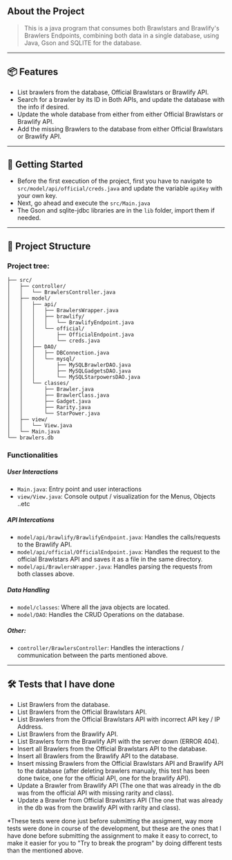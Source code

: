 
## About the Project
> This is a java program that consumes both Brawlstars and Brawlify's Brawlers Endpoints, combining both data in a single database, using Java, Gson and SQLITE for the database.

---

## 📦 Features

- List brawlers from the database, Official Brawlstars or Brawlify API.
- Search for a brawler by its ID in Both APIs, and update the database with the info if desired.
- Update the whole database from either from either Official Brawlstars or Brawlify API.
- Add the missing Brawlers to the database from either Official Brawlstars or Brawlify API.

---

## 🚀 Getting Started

- Before the first execution of the project, first you have to navigate to `src/model/api/official/creds.java` and update the variable `apiKey` with your own key.
- Next, go ahead and execute the `src/Main.java`
- The Gson and sqlite-jdbc libraries are in the `lib` folder, import them if needed.
---
## 📁 Project Structure
### Project tree:
```
├── src/
│   ├── controller/
│   │   └── BrawlersController.java
│   ├── model/
│   │   ├── api/
│   │   │   ├── BrawlersWrapper.java
│   │   │   ├── brawlify/
│   │   │   │   └── BrawlifyEndpoint.java
│   │   │   └── official/
│   │   │       ├── OfficialEndpoint.java
│   │   │       └── creds.java
│   │   ├── DAO/
│   │   │   ├── DBConnection.java
│   │   │   └── mysql/
│   │   │       ├── MySQLBrawlerDAO.java
│   │   │       ├── MySQLGadgetsDAO.java
│   │   │       └── MySQLStarpowersDAO.java
│   │   └── classes/
│   │       ├── Brawler.java
│   │       ├── BrawlerClass.java
│   │       ├── Gadget.java
│   │       ├── Rarity.java
│   │       └── StarPower.java
│   ├── view/
│   │   └── View.java
│   └── Main.java
└── brawlers.db
```
### Functionalities
##### User Interactions
- `Main.java`: Entry point and user interactions
- `view/View.java`: Console output / visualization for the Menus, Objects ..etc
##### API Intercations
- `model/api/brawlify/BrawlifyEndpoint.java`: Handles the calls/requests to the Brawlify API.
- `model/api/official/OfficialEndpoint.java`: Handles the request to the official Brawlstars API and saves it as a file in the same directory.
- `model/api/BrawlersWrapper.java`: Handles parsing the requests from both classes above.
##### Data Handling
- `model/classes`: Where all the java objects are located.
- `model/DAO`: Handles the CRUD Operations on the database.
##### Other:
- `controller/BrawlersController`: Handles the interactions / communication between the parts mentioned above.
---
## 🛠️ Tests that I have done
- List Brawlers from the database.
- List Brawlers from the Official Brawlstars API.
- List Brawlers from the Official Brawlstars API with incorrect API key / IP Address.
- List Brawlers from the Brawlify API.
- List Brawlers form the Brawlify API with the server down (ERROR 404).
- Insert all Brawlers from the Official Brawlstars API to the database.
- Insert all Brawlers from the Brawlify API to the database.
- Insert missing Brawlers from the Official Brawlstars API and Brawlify API to the database (after deleting brawlers manualy, this test has been done twice, one for the official API, one for the brawlify API).
- Update a Brawler from Brawlify API (The one that was already in the db was from the official API with missing rarity and class).
- Update a Brawler from Official Brawlstars API (The one that was already in the db was from the brawlify API with rarity and class).

\*These tests were done just before submitting the assigment, way more tests were done in course of the development, but these are the ones that I have done before submitting the assignment to make it easy to correct, to make it easier for you to "Try to break the program" by doing different tests than the mentioned above.


